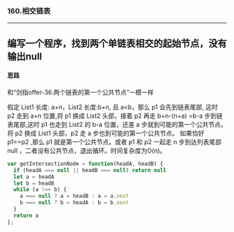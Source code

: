 ### 160.相交链表

---
编写一个程序，找到两个单链表相交的起始节点，没有输出null
---

#### 思路

和“剑指offer-36.两个链表的第一个公共节点”一模一样

假定 List1 长度: a+n，List2 长度:b+n, 且 a<b，那么 p1 会先到链表尾部, 这时 p2 走到 a+n 位置,将 p1 换成 List2 头部，接着 p2 再走 b+n-(n+a) =b-a 步到链表尾部,这时 p1 也走到 List2 的 b-a 位置，还差 a 步就到可能的第一个公共节点。将 p2 换成 List1 头部，p2 走 a 步也到可能的第一个公共节点。 如果恰好 p1==p2 ,那么 p1 就是第一个公共节点。或者 p1 和 p2 一起走 n 步到达列表尾部 null ，二者没有公共节点，退出循环。时间复杂度为O(n)。

``` js
var getIntersectionNode = function(headA, headB) {
  if (headA === null || headB === null) return null
  let a = headA
  let b = headB
  while (a !== b) {
    a === null ? a = headB : a = a.next
    b === null ? b = headA : b = b.next
  }
  return a
};
```
